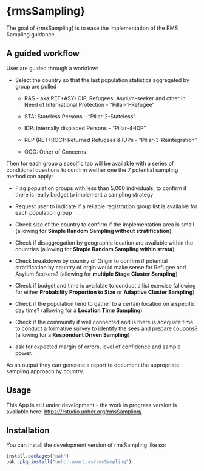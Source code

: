 
<!-- README.md is generated from README.Rmd. Please edit that file -->

# {rmsSampling}

<!-- badges: start -->
<!-- badges: end -->

The goal of {rmsSampling} is to ease the implementation of the RMS
Sampling guidance

## A guided workflow

User are guided through a workflow:

- Select the country so that the last population statistics aggregated
  by group are pulled

  - RAS - aka REF+ASY+OIP, Refugees, Asylum-seeker and other in Need of
    International Protection - “Pillar-1-Refugee”

  - STA: Stateless Persons – “Pillar-2-Stateless”

  - IDP: Internally displaced Persons - “Pillar-4-IDP”

  - REP (RET+ROC): Returned Refugees & IDPs - “Pillar-3-Reintegration”

  - OOC: Other of Concerns

Then for each group a specific tab will be available with a series of
conditional questions to confirm wether one the 7 potential sampling
method can apply:

- Flag population groups with less than 5,000 individuals, to confirm if
  there is really budget to implement a sampling strategy

- Request user to indicate if a reliable registration group list is
  available for each population group

- Check size of the country to confirm if the implementation area is
  small (allowing for **Simple Random Sampling without stratification**)

- Check if disaggregation by geographic location are available within
  the countries (allowing for **Simple Random Sampling within
  strata**)  

- Check breakdown by country of Origin to confirm if potential
  stratification by country of orgin would make sense for Refugee and
  Asylum Seekers? (allowing for **multiple Stage Cluster Sampling**)

- Check if budget and time is available to conduct a list exercise
  (allowing for either **Probability Proportion to Size** or **Adaptive
  Cluster Sampling**)

- Check if the population tend to gather to a certain location on a
  specific day time? (allowing for a **Location Time Sampling**)

- Check if the community if well connected and is there is adequate time
  to conduct a formative survey to identify the sees and prepare
  coupons? (allowing for a **Respondent Driven Sampling**)

- ask for expected margin of errors, level of confidence and sample
  power.

As an output they can generate a report to document the appropriate
sampling approach by country.

## Usage

This App is still under development - the work in progress version is
available here: <https://rstudio.unhcr.org/rmsSampling/>

## Installation

You can install the development version of rmsSampling like so:

``` r
install.packages("pak")
pak::pkg_install("unhcr-americas/rmsSampling")  
```
